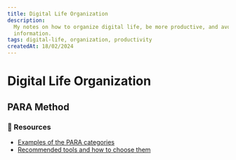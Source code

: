 ```yaml
---
title: Digital Life Organization
description:
  My notes on how to organize digital life, be more productive, and avoid feeling overwhelmed by the amount of
  information.
tags: digital-life, organization, productivity
createdAt: 18/02/2024
---
```


# Digital Life Organization

## PARA Method

### 🔗 Resources

- [Examples of the PARA categories](https://www.buildingasecondbrain.com/para/examples)
- [Recommended tools and how to choose them](https://www.buildingasecondbrain.com/resources)
